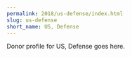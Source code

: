 ```yaml
---
permalink: 2018/us-defense/index.html
slug: us-defense
short_name: US, Defense
---
```


Donor profile for US, Defense goes here.

